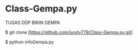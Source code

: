 # Class-Gempa.py
TUGAS DDP BIKIN GEMPA

$ git clone [https://github.com/jundy779/Class-Gempa.py.git]

$ python infoGempa.py

